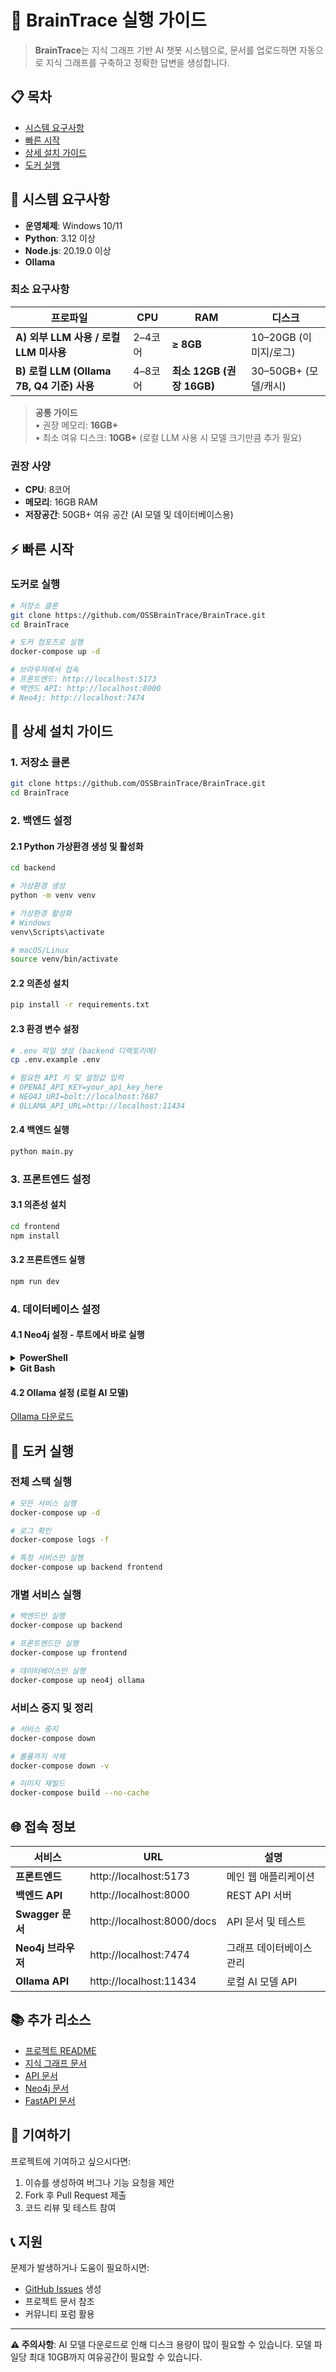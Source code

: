 # 🚀 BrainTrace 실행 가이드

> **BrainTrace**는 지식 그래프 기반 AI 챗봇 시스템으로, 문서를 업로드하면 자동으로 지식 그래프를 구축하고 정확한 답변을 생성합니다.

## 📋 목차

- [시스템 요구사항](#-시스템-요구사항)
- [빠른 시작](#-빠른-시작)
- [상세 설치 가이드](#-상세-설치-가이드)
- [도커 실행](#-도커-실행)

## 🔧 시스템 요구사항

- **운영체제**: Windows 10/11
- **Python**: 3.12 이상
- **Node.js**: 20.19.0 이상
- **Ollama**

### 최소 요구사항

| 프로파일 | CPU | RAM | 디스크 |
|---|---|---|---|
| **A) 외부 LLM 사용 / 로컬 LLM 미사용** | 2–4코어 | **≥ 8GB** | 10–20GB (이미지/로그) |
| **B) 로컬 LLM (Ollama 7B, Q4 기준) 사용** | 4–8코어 | **최소 12GB (권장 16GB)** | 30–50GB+ (모델/캐시) |

> **공통 가이드**  
> • 권장 메모리: **16GB+**  
> • 최소 여유 디스크: **10GB+** (로컬 LLM 사용 시 모델 크기만큼 추가 필요)


### 권장 사양
- **CPU**: 8코어
- **메모리**: 16GB RAM
- **저장공간**: 50GB+ 여유 공간 (AI 모델 및 데이터베이스용)

## ⚡ 빠른 시작

### 도커로 실행

```bash
# 저장소 클론
git clone https://github.com/OSSBrainTrace/BrainTrace.git
cd BrainTrace

# 도커 컴포즈로 실행
docker-compose up -d

# 브라우저에서 접속
# 프론트엔드: http://localhost:5173
# 백엔드 API: http://localhost:8000
# Neo4j: http://localhost:7474
```

## 📖 상세 설치 가이드

### 1. 저장소 클론

```bash
git clone https://github.com/OSSBrainTrace/BrainTrace.git
cd BrainTrace
```

### 2. 백엔드 설정

#### 2.1 Python 가상환경 생성 및 활성화

```bash
cd backend

# 가상환경 생성
python -m venv venv

# 가상환경 활성화
# Windows
venv\Scripts\activate

# macOS/Linux
source venv/bin/activate
```

#### 2.2 의존성 설치

```bash
pip install -r requirements.txt
```

#### 2.3 환경 변수 설정

```bash
# .env 파일 생성 (backend 디렉토리에)
cp .env.example .env

# 필요한 API 키 및 설정값 입력
# OPENAI_API_KEY=your_api_key_here
# NEO4J_URI=bolt://localhost:7687
# OLLAMA_API_URL=http://localhost:11434
```

#### 2.4 백엔드 실행

```bash
python main.py
```

### 3. 프론트엔드 설정

#### 3.1 의존성 설치

```bash
cd frontend
npm install
```

#### 3.2 프론트엔드 실행

```bash
npm run dev
```

### 4. 데이터베이스 설정

#### 4.1 Neo4j 설정 - 루트에서 바로 실행

<details>
  <summary><b>PowerShell</b></summary>

```powershell
# Run from REPO ROOT (PowerShell)
$ErrorActionPreference = 'Stop'

# 0) 버전/경로
$VER      = '2025.07.1'
$ZIP_NAME = "neo4j-community-$VER-windows.zip"
$ZIP_URL  = "https://neo4j.com/artifact.php?name=$ZIP_NAME"

$ROOT    = (Get-Location).Path
$STAGE   = Join-Path $ROOT "neo4j"       # 1차 작업용(stage)
$BACKEND = Join-Path $ROOT "backend"
$TARGET  = Join-Path $BACKEND "neo4j"    # 최종 목적지: backend/neo4j

# 1) stage 준비
if (Test-Path $STAGE) { Remove-Item $STAGE -Recurse -Force }
New-Item -ItemType Directory -Path $STAGE | Out-Null
if (-not (Test-Path $BACKEND)) { New-Item -ItemType Directory -Path $BACKEND | Out-Null }

# 2) ZIP 다운로드 → stage에 저장
$ZIPPATH = Join-Path $STAGE $ZIP_NAME
Invoke-WebRequest -Uri $ZIP_URL -OutFile $ZIPPATH

# (선택) 무결성 확인 - SHA256 해시 비교
# Get-FileHash $ZIPPATH -Algorithm SHA256 | Format-List

# 3) 압축 해제(같은 stage 안에 풀림)
Expand-Archive -Path $ZIPPATH -DestinationPath $STAGE -Force

# 4) 추출된 "neo4j-community-*" 폴더를 'neo4j'로 리네임
$extracted = Get-ChildItem -Path $STAGE -Directory |
  Where-Object { $_.Name -like "neo4j-community-*" } | Select-Object -First 1
if (-not $extracted) { throw "Neo4j folder not found under $STAGE" }

$prepared = Join-Path $STAGE "neo4j"
if (Test-Path $prepared) { Remove-Item $prepared -Recurse -Force }
Rename-Item -Path $extracted.FullName -NewName "neo4j"

# 5) neo4j.conf에서 '#dbms.security.auth_enabled=false' 주석 해제
$CONF = Join-Path $prepared "conf\neo4j.conf"
if (-not (Test-Path $CONF)) { throw "neo4j.conf not found: $CONF" }

$content = Get-Content $CONF
$changed = $false

# a) 정확히 주석 처리된 줄이면 주석만 제거
$new = $content -replace '^\s*#\s*(dbms\.security\.auth_enabled\s*=\s*false)\s*$', '$1'
if ($new -ne $content) { $changed = $true; $content = $new }

# b) 해당 키가 없으면 줄 추가(개발 편의용)
if (-not ($content -match '^\s*dbms\.security\.auth_enabled\s*=')) {
  $content += 'dbms.security.auth_enabled=false'
  $changed = $true
}

if ($changed) { $content | Set-Content $CONF -Encoding UTF8 }

# 6) stage/neo4j -> backend/neo4j 이동
if (Test-Path $TARGET) { Remove-Item $TARGET -Recurse -Force }
Move-Item -LiteralPath $prepared -Destination $TARGET -Force

# (선택) stage 정리
Remove-Item $STAGE -Recurse -Force

Write-Host "✔ Prepared and moved to: $TARGET"
Write-Host "✔ Edited: $CONF"
```
</details>

<details>
   <summary><b>Git Bash</b></summary>

```bash
set -euo pipefail

VER=2025.07.1
ZIP_NAME="neo4j-community-$VER-windows.zip"
ZIP_URL="https://neo4j.com/artifact.php?name=$ZIP_NAME"

ROOT="$PWD"
STAGE="$ROOT/neo4j"          # stage에서 폴더 구조 먼저 완성
BACKEND="$ROOT/backend"
TARGET="$BACKEND/neo4j"

rm -rf "$STAGE"
mkdir -p "$STAGE" "$BACKEND"

# 1) 다운로드 (리다이렉트 따라가기)
curl -L -o "$STAGE/$ZIP_NAME" "$ZIP_URL"

# 2) 압축 해제
if command -v unzip >/dev/null 2>&1; then
  unzip -q "$STAGE/$ZIP_NAME" -d "$STAGE"
else
  tar -xf "$STAGE/$ZIP_NAME" -C "$STAGE"
fi

# 3) 추출된 폴더를 'neo4j'로 정규화
extracted="$(find "$STAGE" -maxdepth 1 -type d -name 'neo4j-community-*' | head -n1)"
[ -n "$extracted" ] || { echo "Neo4j folder not found under $STAGE"; exit 1; }
rm -rf "$STAGE/neo4j"
mv "$extracted" "$STAGE/neo4j"

# 4) neo4j.conf 주석 해제 또는 추가
CONF="$STAGE/neo4j/conf/neo4j.conf"
if grep -Eq '^\s*#\s*dbms\.security\.auth_enabled\s*=\s*false\s*$' "$CONF"; then
  sed -i -E 's/^\s*#\s*(dbms\.security\.auth_enabled\s*=\s*false)\s*$/\1/' "$CONF"
elif ! grep -Eq '^\s*dbms\.security\.auth_enabled\s*=' "$CONF"; then
  printf '\n%s\n' 'dbms.security.auth_enabled=false' >> "$CONF"
fi

# 5) stage/neo4j -> backend/neo4j 이동
rm -rf "$TARGET"
mv "$STAGE/neo4j" "$TARGET"
rm -rf "$STAGE"

echo "✔ Prepared and moved to: $TARGET"
echo "✔ Edited: $CONF"
```
</details>

#### 4.2 Ollama 설정 (로컬 AI 모델)

<a href="https://ollama.com/download"
   rel="noopener noreferrer">Ollama 다운로드</a>

## 🐳 도커 실행

### 전체 스택 실행

```bash
# 모든 서비스 실행
docker-compose up -d

# 로그 확인
docker-compose logs -f

# 특정 서비스만 실행
docker-compose up backend frontend
```

### 개별 서비스 실행

```bash
# 백엔드만 실행
docker-compose up backend

# 프론트엔드만 실행
docker-compose up frontend

# 데이터베이스만 실행
docker-compose up neo4j ollama
```

### 서비스 중지 및 정리

```bash
# 서비스 중지
docker-compose down

# 볼륨까지 삭제
docker-compose down -v

# 이미지 재빌드
docker-compose build --no-cache
```

## 🌐 접속 정보

| 서비스             | URL                        | 설명                     |
| ------------------ | -------------------------- | ------------------------ |
| **프론트엔드**     | http://localhost:5173      | 메인 웹 애플리케이션     |
| **백엔드 API**     | http://localhost:8000      | REST API 서버            |
| **Swagger 문서**   | http://localhost:8000/docs | API 문서 및 테스트       |
| **Neo4j 브라우저** | http://localhost:7474      | 그래프 데이터베이스 관리 |
| **Ollama API**     | http://localhost:11434     | 로컬 AI 모델 API         |

## 📚 추가 리소스

- [프로젝트 README](./README.md)
- [지식 그래프 문서](./KNOWLEDGE_GRAPH.md)
- [API 문서](http://localhost:8000/docs)
- [Neo4j 문서](https://neo4j.com/docs/)
- [FastAPI 문서](https://fastapi.tiangolo.com/)

## 🤝 기여하기

프로젝트에 기여하고 싶으시다면:

1. 이슈를 생성하여 버그나 기능 요청을 제안
2. Fork 후 Pull Request 제출
3. 코드 리뷰 및 테스트 참여

## 📞 지원

문제가 발생하거나 도움이 필요하시면:

- [GitHub Issues](https://github.com/OSSBrainTrace/BrainTrace/issues) 생성
- 프로젝트 문서 참조
- 커뮤니티 포럼 활용

---

**⚠️ 주의사항**: AI 모델 다운로드로 인해 디스크 용량이 많이 필요할 수 있습니다. 모델 파일당 최대 10GB까지 여유공간이 필요할 수 있습니다.
